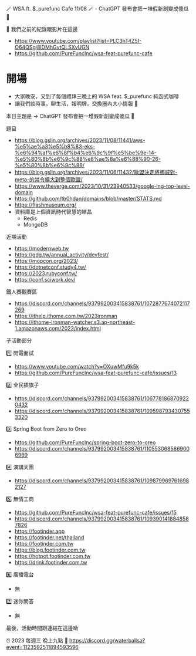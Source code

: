 🪄 WSA ft. $_purefunc Cafe 11/08 🪄 - ChatGPT 發布會把一堆假新創變成傻瓜 🎃

:movie_camera: 我們之前的紀錄跟影片在這邊
* https://www.youtube.com/playlist?list=PLC3hT4Z5I-O64QSgj8IDMhGvtQLSXvUGN
* https://github.com/PureFuncInc/wsa-feat-purefunc-cafe

# 開場
* 大家晚安，又到了每個禮拜三晚上的 WSA feat. $_purefunc 純函式咖啡
* 讓我們談時事，聊生活，報明牌，交換圈內大小情報 🦻

本日主題是 -> ChatGPT 發布會把一堆假新創變成傻瓜 🎃

題目
* https://blog.gslin.org/archives/2023/11/08/11441/aws-%e5%ae%a3%e5%b8%83-eks-%e6%94%af%e6%8f%b4%e6%9c%9f%e5%be%9e-14-%e5%80%8b%e6%9c%88%e8%ae%8a%e6%88%90-26-%e5%80%8b%e6%9c%88/
* https://blog.gslin.org/archives/2023/11/06/11432/歐盟決定將挪威對-meta-的禁令擴大到整個歐盟/
* https://www.theverge.com/2023/10/31/23940533/google-ing-top-level-domain
* https://github.com/tb0hdan/domains/blob/master/STATS.md
* https://flashmuseum.org/
* 資料庫是上個資訊時代智慧的結晶
  * Redis
  * MongoDB 

近期活動
* https://modernweb.tw
* https://gdg.tw/annual_activity/devfest/
* https://mopcon.org/2023/
* https://dotnetconf.study4.tw/
* https://2023.rubyconf.tw/
* https://conf.sciwork.dev/

鐵人賽觀賽區
* https://discord.com/channels/937992003415838761/1072877674072117269
* https://ithelp.ithome.com.tw/2023ironman
* https://ithome-ironman-watcher.s3.ap-northeast-1.amazonaws.com/2023/index.html

子活動部分

:one: 閃電面試
* https://www.youtube.com/watch?v=OXuwMfu9k5k
* https://github.com/PureFuncInc/wsa-feat-purefunc-cafe/issues/13

:two: 全民插旗子
* https://discord.com/channels/937992003415838761/1067781868709220432
* https://discord.com/channels/937992003415838761/1095987934307553320

:three: Spring Boot from Zero to Oreo
* https://github.com/PureFuncInc/spring-boot-zero-to-oreo
* https://discord.com/channels/937992003415838761/1105530685869006969

:four: 演講天團
* https://discord.com/channels/937992003415838761/1098799697616982127

:five: 無情工商
* https://github.com/PureFuncInc/wsa-feat-purefunc-cafe/issues/15
* https://discord.com/channels/937992003415838761/1093901418848587826
* https://footinder.app
* https://footinder.net/thailand
* https://footinder.com.tw
* https://blog.footinder.com.tw
* https://hotpot.footinder.com.tw
* https://drink.footinder.com.tw

:six: 廣播電台
* 無

:seven: 迷你問答
* 無

最後，活動時間跟連結在這邊呦

:alarm_clock: 2023 每週三 晚上九點
:link: https://discord.gg/waterballsa?event=1123592511894593596
